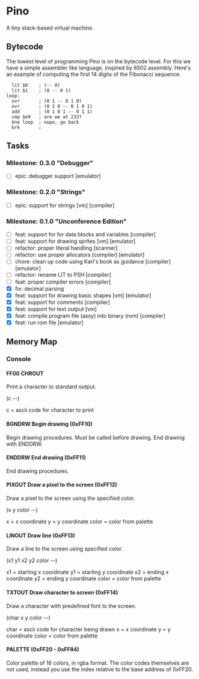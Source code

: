 # Pino

A tiny stack-based virtual machine.

## Bytecode

The lowest level of programming Pino is on the bytecode level. For this we have a simple assembler like language, inspired by 6502 assembly. Here's an example of computing the first 14 digits of the Fibonacci sequence.

```
  lit $0    ; (-- 0)
  lit $1    ; (0 -- 0 1)
loop:
  ovr       ; (0 1 -- 0 1 0)
  ovr       ; (0 1 0 -- 0 1 0 1)
  add       ; (0 1 0 1 -- 0 1 1)
  cmp $e9   ; are we at 233?
  bne loop  ; nope, go back
  brk       ;
```

## Tasks

### Milestone: 0.3.0 "Debugger"

- [ ] epic: debugger support [emulator]

### Milestone: 0.2.0 "Strings"

- [ ] epic: support for strings [vm] [compiler]

### Milestone: 0.1.0 "Unconference Edition"

- [ ] feat: support for for data blocks and variables [compiler]
- [ ] feat: support for drawing sprites [vm] [emulator]
- [ ] refactor: proper literal handling [scanner]
- [ ] refactor: use proper allocators [compiler] [emulator]
- [ ] chore: clean up code using Karl's book as guidance [compiler] [emulator]
- [ ] refactor: rename LIT to PSH [compiler]
- [ ] feat: proper compiler errors [compiler]
- [x] fix: decimal parsing
- [x] feat: support for drawing basic shapes [vm] [emulator]
- [x] feat: support for comments [compiler]
- [x] feat: support for text output [vm]
- [x] feat: compile program file (assy) into binary (rom) [compiler]
- [x] feat: run rom file [emulator]

## Memory Map

### Console

#### FF00 CHROUT

Print a character to standard output.

(c --)

c = ascii code for character to print

#### BGNDRW Begin drawing (0xFF10)

Begin drawing procedures. Must be called before drawing. End drawing with ENDDRW.

#### ENDDRW End drawing (0xFF11)

End drawing procedures.

#### PIXOUT Draw a pixel to the screen (0xFF12)

Draw a pixel to the screen using the specified color.

(x y color --)

x = x coordinate
y = y coordinate
color = color from palette

#### LINOUT Draw line (0xFF13)

Draw a line to the screen using specified color.

(x1 y1 x2 y2 color --)

x1 = starting x coordinate
y1 = starting y coordinate
x2 = ending x coordinate
y2 = ending y coordinate
color = color from palette

#### TXTOUT Draw character to screen (0xFF14)

Draw a character with predefined font to the screen.

(char x y color --)

char = ascii code for character being drawn
x = x coordinate
y = y coordinate
color = color from palette

#### PALETTE (0xFF20 - 0xFF84)

Color palette of 16 colors, in rgba format. The color codes themselves are not used, instead you use the index relative to the base address of 0xFF20.
